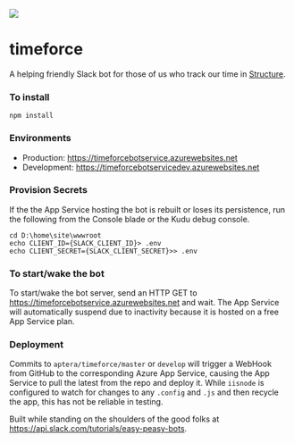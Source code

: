 ![](https://app.trystructure.com/app/assets/img/s-logo-small.png)
# timeforce
A helping friendly Slack bot for those of us who track our time in [Structure](https://app.trystructure.com/).  

### To install
    npm install

### Environments
* Production: https://timeforcebotservice.azurewebsites.net
* Development: https://timeforcebotservicedev.azurewebsites.net

### Provision Secrets
If the the App Service hosting the bot is rebuilt or loses its persistence, run the following from the Console blade or the Kudu debug console.

```
cd D:\home\site\wwwroot
echo CLIENT_ID={SLACK_CLIENT_ID}> .env
echo CLIENT_SECRET={SLACK_CLIENT_SECRET}>> .env
```

### To start/wake the bot
To start/wake the bot server, send an HTTP GET to https://timeforcebotservice.azurewebsites.net and wait. The App Service will automatically suspend due to inactivity because it is hosted on a free App Service plan.

### Deployment
Commits to `aptera/timeforce/master` or `develop` will trigger a WebHook from GitHub to the corresponding Azure App Service, causing the App Service to pull the latest from the repo and deploy it. While `iisnode` is configured to watch for changes to any `.config` and `.js` and then recycle the app, this has not be reliable in testing.

Built while standing on the shoulders of the good folks at https://api.slack.com/tutorials/easy-peasy-bots.  

